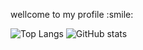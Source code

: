 <p>wellcome to my profile :smile: </p>


![Top Langs](https://github-readme-stats.vercel.app/api/top-langs/?username=fandilladp&theme=tokyonight)
![GitHub stats](https://github-readme-stats.vercel.app/api?username=fandilladp&show_icons=true&theme=tokyonight)
